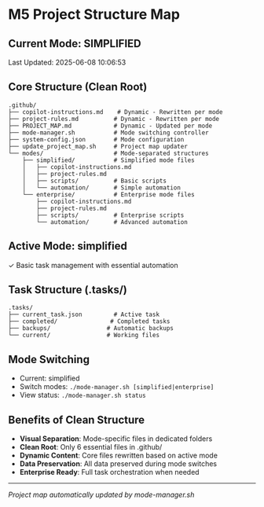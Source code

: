 # M5 Project Structure Map

## Current Mode: SIMPLIFIED
Last Updated: 2025-06-08 10:06:53

## Core Structure (Clean Root)
```
.github/
├── copilot-instructions.md    # Dynamic - Rewritten per mode
├── project-rules.md          # Dynamic - Rewritten per mode
├── PROJECT_MAP.md            # Dynamic - Updated per mode
├── mode-manager.sh           # Mode switching controller
├── system-config.json        # Mode configuration
├── update_project_map.sh     # Project map updater
└── modes/                    # Mode-separated structures
    ├── simplified/           # Simplified mode files
    │   ├── copilot-instructions.md
    │   ├── project-rules.md
    │   ├── scripts/          # Basic scripts
    │   └── automation/       # Simple automation
    └── enterprise/           # Enterprise mode files
        ├── copilot-instructions.md
        ├── project-rules.md
        ├── scripts/          # Enterprise scripts
        └── automation/       # Advanced automation
```

## Active Mode: simplified
✓ Basic task management with essential automation

## Task Structure (.tasks/)
```
.tasks/
├── current_task.json         # Active task
├── completed/               # Completed tasks
├── backups/                # Automatic backups
└── current/                # Working files
```

## Mode Switching
- Current: simplified
- Switch modes: `./mode-manager.sh [simplified|enterprise]`
- View status: `./mode-manager.sh status`

## Benefits of Clean Structure
- **Visual Separation**: Mode-specific files in dedicated folders
- **Clean Root**: Only 6 essential files in .github/
- **Dynamic Content**: Core files rewritten based on active mode
- **Data Preservation**: All data preserved during mode switches
- **Enterprise Ready**: Full task orchestration when needed

---
*Project map automatically updated by mode-manager.sh*
